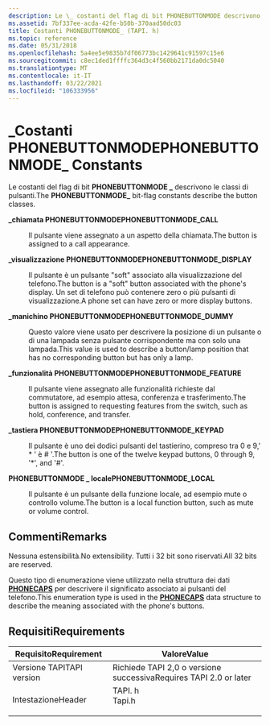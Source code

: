 ```yaml
---
description: Le \_ costanti del flag di bit PHONEBUTTONMODE descrivono le classi di pulsanti.
ms.assetid: 7bf337ee-acda-42fe-b50b-370aad50dc03
title: Costanti PHONEBUTTONMODE_ (TAPI. h)
ms.topic: reference
ms.date: 05/31/2018
ms.openlocfilehash: 5a4ee5e9835b7df06773bc1429641c91597c15e6
ms.sourcegitcommit: c8ec1ded1ffffc364d3c4f560bb2171da0dc5040
ms.translationtype: MT
ms.contentlocale: it-IT
ms.lasthandoff: 03/22/2021
ms.locfileid: "106333956"
---
```

# <a name="phonebuttonmode_-constants"></a><span data-ttu-id="7a066-103">\_Costanti PHONEBUTTONMODE</span><span class="sxs-lookup"><span data-stu-id="7a066-103">PHONEBUTTONMODE\_ Constants</span></span>

<span data-ttu-id="7a066-104">Le costanti del flag di bit **PHONEBUTTONMODE \_** descrivono le classi di pulsanti.</span><span class="sxs-lookup"><span data-stu-id="7a066-104">The **PHONEBUTTONMODE\_** bit-flag constants describe the button classes.</span></span>

<dl> <dt>

<span data-ttu-id="7a066-105"><span id="PHONEBUTTONMODE_CALL"></span><span id="phonebuttonmode_call"></span>**\_chiamata PHONEBUTTONMODE**</span><span class="sxs-lookup"><span data-stu-id="7a066-105"><span id="PHONEBUTTONMODE_CALL"></span><span id="phonebuttonmode_call"></span>**PHONEBUTTONMODE\_CALL**</span></span>
</dt> <dd> <dl> <dt>



<span data-ttu-id="7a066-106">Il pulsante viene assegnato a un aspetto della chiamata.</span><span class="sxs-lookup"><span data-stu-id="7a066-106">The button is assigned to a call appearance.</span></span>


</dt> </dl> </dd> <dt>

<span data-ttu-id="7a066-107"><span id="PHONEBUTTONMODE_DISPLAY"></span><span id="phonebuttonmode_display"></span>**\_visualizzazione PHONEBUTTONMODE**</span><span class="sxs-lookup"><span data-stu-id="7a066-107"><span id="PHONEBUTTONMODE_DISPLAY"></span><span id="phonebuttonmode_display"></span>**PHONEBUTTONMODE\_DISPLAY**</span></span>
</dt> <dd> <dl> <dt>



<span data-ttu-id="7a066-108">Il pulsante è un pulsante "soft" associato alla visualizzazione del telefono.</span><span class="sxs-lookup"><span data-stu-id="7a066-108">The button is a "soft" button associated with the phone's display.</span></span> <span data-ttu-id="7a066-109">Un set di telefono può contenere zero o più pulsanti di visualizzazione.</span><span class="sxs-lookup"><span data-stu-id="7a066-109">A phone set can have zero or more display buttons.</span></span>


</dt> </dl> </dd> <dt>

<span data-ttu-id="7a066-110"><span id="PHONEBUTTONMODE_DUMMY"></span><span id="phonebuttonmode_dummy"></span>**\_manichino PHONEBUTTONMODE**</span><span class="sxs-lookup"><span data-stu-id="7a066-110"><span id="PHONEBUTTONMODE_DUMMY"></span><span id="phonebuttonmode_dummy"></span>**PHONEBUTTONMODE\_DUMMY**</span></span>
</dt> <dd> <dl> <dt>



<span data-ttu-id="7a066-111">Questo valore viene usato per descrivere la posizione di un pulsante o di una lampada senza pulsante corrispondente ma con solo una lampada.</span><span class="sxs-lookup"><span data-stu-id="7a066-111">This value is used to describe a button/lamp position that has no corresponding button but has only a lamp.</span></span>


</dt> </dl> </dd> <dt>

<span data-ttu-id="7a066-112"><span id="PHONEBUTTONMODE_FEATURE"></span><span id="phonebuttonmode_feature"></span>**\_funzionalità PHONEBUTTONMODE**</span><span class="sxs-lookup"><span data-stu-id="7a066-112"><span id="PHONEBUTTONMODE_FEATURE"></span><span id="phonebuttonmode_feature"></span>**PHONEBUTTONMODE\_FEATURE**</span></span>
</dt> <dd> <dl> <dt>



<span data-ttu-id="7a066-113">Il pulsante viene assegnato alle funzionalità richieste dal commutatore, ad esempio attesa, conferenza e trasferimento.</span><span class="sxs-lookup"><span data-stu-id="7a066-113">The button is assigned to requesting features from the switch, such as hold, conference, and transfer.</span></span>


</dt> </dl> </dd> <dt>

<span data-ttu-id="7a066-114"><span id="PHONEBUTTONMODE_KEYPAD"></span><span id="phonebuttonmode_keypad"></span>**\_tastiera PHONEBUTTONMODE**</span><span class="sxs-lookup"><span data-stu-id="7a066-114"><span id="PHONEBUTTONMODE_KEYPAD"></span><span id="phonebuttonmode_keypad"></span>**PHONEBUTTONMODE\_KEYPAD**</span></span>
</dt> <dd> <dl> <dt>



<span data-ttu-id="7a066-115">Il pulsante è uno dei dodici pulsanti del tastierino, compreso tra 0 e 9,' \* ' è \# '.</span><span class="sxs-lookup"><span data-stu-id="7a066-115">The button is one of the twelve keypad buttons, 0 through 9, '\*', and '\#'.</span></span>


</dt> </dl> </dd> <dt>

<span data-ttu-id="7a066-116"><span id="PHONEBUTTONMODE_LOCAL"></span><span id="phonebuttonmode_local"></span>**PHONEBUTTONMODE \_ locale**</span><span class="sxs-lookup"><span data-stu-id="7a066-116"><span id="PHONEBUTTONMODE_LOCAL"></span><span id="phonebuttonmode_local"></span>**PHONEBUTTONMODE\_LOCAL**</span></span>
</dt> <dd> <dl> <dt>



<span data-ttu-id="7a066-117">Il pulsante è un pulsante della funzione locale, ad esempio mute o controllo volume.</span><span class="sxs-lookup"><span data-stu-id="7a066-117">The button is a local function button, such as mute or volume control.</span></span>


</dt> </dl> </dd> </dl>

## <a name="remarks"></a><span data-ttu-id="7a066-118">Commenti</span><span class="sxs-lookup"><span data-stu-id="7a066-118">Remarks</span></span>

<span data-ttu-id="7a066-119">Nessuna estensibilità.</span><span class="sxs-lookup"><span data-stu-id="7a066-119">No extensibility.</span></span> <span data-ttu-id="7a066-120">Tutti i 32 bit sono riservati.</span><span class="sxs-lookup"><span data-stu-id="7a066-120">All 32 bits are reserved.</span></span>

<span data-ttu-id="7a066-121">Questo tipo di enumerazione viene utilizzato nella struttura dei dati [**PHONECAPS**](/windows/desktop/api/Tapi/ns-tapi-phonecaps) per descrivere il significato associato ai pulsanti del telefono.</span><span class="sxs-lookup"><span data-stu-id="7a066-121">This enumeration type is used in the [**PHONECAPS**](/windows/desktop/api/Tapi/ns-tapi-phonecaps) data structure to describe the meaning associated with the phone's buttons.</span></span>

## <a name="requirements"></a><span data-ttu-id="7a066-122">Requisiti</span><span class="sxs-lookup"><span data-stu-id="7a066-122">Requirements</span></span>



| <span data-ttu-id="7a066-123">Requisito</span><span class="sxs-lookup"><span data-stu-id="7a066-123">Requirement</span></span> | <span data-ttu-id="7a066-124">Valore</span><span class="sxs-lookup"><span data-stu-id="7a066-124">Value</span></span> |
|-------------------------|-----------------------------------------------------------------------------------|
| <span data-ttu-id="7a066-125">Versione TAPI</span><span class="sxs-lookup"><span data-stu-id="7a066-125">TAPI version</span></span><br/> | <span data-ttu-id="7a066-126">Richiede TAPI 2,0 o versione successiva</span><span class="sxs-lookup"><span data-stu-id="7a066-126">Requires TAPI 2.0 or later</span></span><br/>                                             |
| <span data-ttu-id="7a066-127">Intestazione</span><span class="sxs-lookup"><span data-stu-id="7a066-127">Header</span></span><br/>       | <dl> <span data-ttu-id="7a066-128"><dt>TAPI. h</dt></span><span class="sxs-lookup"><span data-stu-id="7a066-128"><dt>Tapi.h</dt></span></span> </dl> |



 

 




